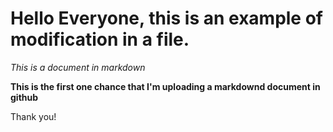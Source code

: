 # Hello Everyone, this is an example of modification in a file.

*This is a document in markdown*

**This is the first one chance that I'm uploading a markdownd document in github**

Thank you!